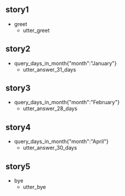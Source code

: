 ## story1              
* greet
  - utter_greet

## story2
* query_days_in_month{"month":"January"}
  - utter_answer_31_days

## story3
* query_days_in_month{"month":"February"}
  - utter_answer_28_days

## story4
* query_days_in_month{"month":"April"}
  - utter_answer_30_days

## story5
* bye
  - utter_bye
